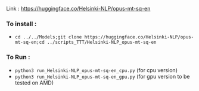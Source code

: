 Link : https://huggingface.co/Helsinki-NLP/opus-mt-sq-en

### To install : 
- `cd ../../Models;git clone https://huggingface.co/Helsinki-NLP/opus-mt-sq-en;cd ../scripts_TTT/Helsinki-NLP_opus-mt-sq-en`

### To Run :
- `python3 run_Helsinki-NLP_opus-mt-sq-en_cpu.py` (for cpu version)
- `python3 run_Helsinki-NLP_opus-mt-sq-en_gpu.py` (for gpu version to be tested on AMD)